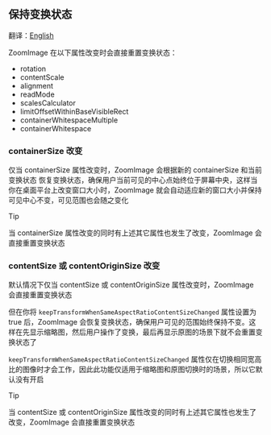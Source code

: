 ## 保持变换状态

翻译：[English](keep_transform.md)

ZoomImage 在以下属性改变时会直接重置变换状态：

* rotation
* contentScale
* alignment
* readMode
* scalesCalculator
* limitOffsetWithinBaseVisibleRect
* containerWhitespaceMultiple
* containerWhitespace

### containerSize 改变

仅当 containerSize 属性改变时，ZoomImage 会根据新的 containerSize 和当前变换状态
恢复变换状态，确保用户当前可见的中心点始终位于屏幕中央，这样当你在桌面平台上改变窗口大小时，ZoomImage
就会自动适应新的窗口大小并保持可见中心不变，可见范围也会随之变化

> [!TIP]
> 当 containerSize 属性改变的同时有上述其它属性也发生了改变，ZoomImage 会直接重置变换状态

### contentSize 或 contentOriginSize 改变

默认情况下仅当 contentSize 或 contentOriginSize 属性改变时，ZoomImage 会直接重置变换状态

但在你将 `keepTransformWhenSameAspectRatioContentSizeChanged` 属性设置为 true 后，ZoomImage
会恢复变换状态，确保用户可见的范围始终保持不变。这样在先显示缩略图，然后用户操作了变换，最后再显示原图的场景下就不会重置变换状态了

`keepTransformWhenSameAspectRatioContentSizeChanged`
属性仅在切换相同宽高比的图像时才会工作，因此此功能仅适用于缩略图和原图切换时的场景，所以它默认没有开启

> [!TIP]
> 当 contentSize 或 contentOriginSize 属性改变的同时有上述其它属性也发生了改变，ZoomImage 会直接重置变换状态